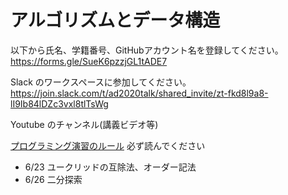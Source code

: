 # アルゴリズムとデータ構造

以下から氏名、学籍番号、GitHubアカウント名を登録してください。
https://forms.gle/SueK6pzzjGL1tADE7

Slack のワークスペースに参加してください。
https://join.slack.com/t/ad2020talk/shared_invite/zt-fkd8l9a8-lI9Ib84lDZc3vxl8tlTsWg

Youtube のチャンネル(講義ビデオ等)

[プログラミング演習のルール](/RULES.md) 必ず読んでください

* 6/23 ユークリッドの互除法、オーダー記法
* 6/26 二分探索
